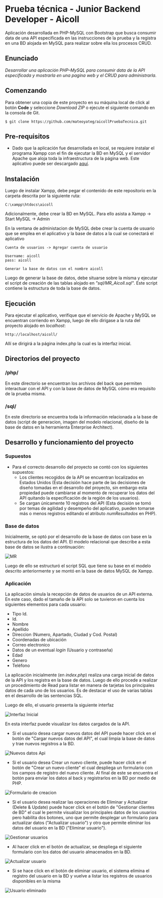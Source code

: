 # Prueba técnica - Junior Backend Developer - Aicoll

Aplicación desarrollada en PHP-MySQL con Bootstrap que busca consumir data de una API especificada en las instrucciones de la prueba y la registra en una BD alojada en MySQL para realizar sobre ella los procesos CRUD.

## Enunciado

_Desarrollar una aplicación PHP–MySQL para consumir data de la API especificada y mostrarla en una pagina web y el CRUD para administrarla._

## Comenzando

Para obtener una copia de este proyecto en su máquina local de click al botón **Code** y seleccione *Download ZIP* o ejecute el siguiente comando en la consola de Git.

```
$ git clone https://github.com/mateoyateg/aicollPruebaTecnica.git
```

## Pre-requisitos 

* Dado que la aplicación fue desarrollada en local, se requiere instalar el programa Xampp con el fin de ejecutar la BD en MySQL y el servidor Apache que aloja toda la infraestructura de la página web. Este aplicativo puede ser descargado [aquí](https://www.apachefriends.org/es/index.html).

## Instalación

Luego de instalar Xampp, debe pegar el contenido de este repositorio en la carpeta descrita por la siguiente ruta:
```
C:\xampp\htdocs\aicoll
```

Adicionalmente, debe crear la BD en MySQL. Para ello asista a Xampp -> Start MySQL -> Admin

En la ventana de administacion de MySQL debe crear la cuenta de usuario que se emplea en el aplicativo y la base de datos a la cual se conectará el aplicativo
```
Cuenta de usuarios -> Agregar cuenta de usuario

Username: aicoll
pass: aicoll

Generar la base de datos con el nombre aicoll

```

Luego de generar la base de datos, debe situarse sobre la misma y ejecutar el script de creación de las tablas alojado en _"sql/MR_Aicoll.sql"_. Este script contiene la estructura de toda la base de datos.

## Ejecución

Para ejecutar el aplicativo, verifique que el servicio de Apache y MySQL se encuentran corriendo en Xampp, luego de ello dirigase a la ruta del proyecto alojado en _localhost_:

```
http://localhost/aicoll/
```

Allí se dirigirá a la página index.php la cual es la interfaz inicial.

## Directorios del proyecto

### /php/

En este directorio se encuentran los archivos del back que permiten interactuar con el API y con la base de datos de MySQL cómo era requisito de la prueba misma.

### /sql/

En este directorio se encuentra toda la información relacionada a la base de datos (script de generacion, imagen del modelo relacional, diseño de la base de datos en la herramienta Enterprise Architect).

## Desarrollo y funcionamiento del proyecto

### Supuestos
* Para el correcto desarrollo del proyecto se contó con los siguientes supuestos:
    * Los clientes recogidos de la API se encuentran localizados en Estados Unidos (Esta decisión hace parte de las decisiones de diseño tomadas en el desarrollo del proyecto, sin embargo esta propiedad puede cambiarse al momento de recuperar los datos del API quitando la especificación de la región de los usuarios).
    * Se cargan únicamente 10 registros del API (Esta decisión se tomó por temas de agilidad y desempeño del aplicativo, pueden tomarse más o menos registros editando el atributo _numResultados_ en PHP).

### Base de datos
Inicialmente, se optó por el desarrollo de la base de datos con base en la estructura de los datos del API. El modelo relacional que describe a esta base de datos se ilustra a continuación:

![MR](https://github.com/mateoyateg/aicollPruebaTecnica/blob/main/sql/MR.png)

Luego de ello se estructuró el script SQL que tiene su base en el modelo descrito anteriormente y se montó en la base de datos MySQL de Xampp.

### Aplicación

La aplicación simula la recepción de datos de usuarios de un API externa. En este caso, dado el tamaño de la API solo se tuvieron en cuenta los siguientes elementos para cada usuario:

* Tipo Id.
* Id.
* Nombre
* Apellido
* Direccion (Numero, Apartado, Ciudad y Cod. Postal)
* Coordenadas de ubicación
* Correo electronico
* Datos de un eventual _login_ (Usuario y contraseña)
* Edad
* Genero
* Teléfono

La aplicación inicialmente (en _index.php_) realiza una carga inicial de datos de la API y los registra en la base de datos. Luego de ello procede a realizar un procedimiento de Read para listar en manera de tarjetas los principales datos de cada uno de los usuarios. Es de destacar el uso de varias tablas en el desarrollo de las sentencias SQL.

Luego de ello, el usuario presenta la siguiente interfaz

![Interfaz Inicial](https://github.com/mateoyateg/aicollPruebaTecnica/blob/main/img/img1.jpg)

En esta interfaz puede visualizar los datos cargados de la API. 
* Si el usuario desea cargar nuevos datos del API puede hacer click en el botón de "Cargar nuevos datos del API", el cual limpia la base de datos y trae nuevos registros a la BD.

![Nuevos datos Api](https://github.com/mateoyateg/aicollPruebaTecnica/blob/main/img/img2.jpg)

* Si el usuario desea Crear un nuevo cliente, puede hacer click en el botón de "Crear un nuevo cliente" el cual despliega un formulario con los campos de registro del nuevo cliente. Al final de este se encuentra el botón para enviar los datos al back y registrarlos en la BD por medio de PHP.

![Formulario de creacion](https://github.com/mateoyateg/aicollPruebaTecnica/blob/main/img/img3.jpg)

* Si el usuario desea realizar las operaciones de Eliminar y Actualizar (Delete & Update) puede hacer click en el botón de "Gestionar clientes de BD" el cual le permite visualizar los principales datos de los usuarios pero habilita dos botones, uno que permite desplegar un formulario para actualizar datos ("Actualizar usuario") y otro que permite eliminar los datos del usuario en la BD ("Eliminar usuario").

![Gestionar usuarios](https://github.com/mateoyateg/aicollPruebaTecnica/blob/main/img/img4.jpg)

* Al hacer click en el botón de actualizar, se despliega el siguiente formulario con los datos del usuario almacenados en la BD.

![Actualizar usuario](https://github.com/mateoyateg/aicollPruebaTecnica/blob/main/img/img5.jpg)

* Si se hace click en el botón de eliminar usuario, el sistema elimina el registro del usuario en la BD y vuelve a listar los registros de usuarios disponibles en la misma

![Usuario eliminado](https://github.com/mateoyateg/aicollPruebaTecnica/blob/main/img/img6.jpg)


